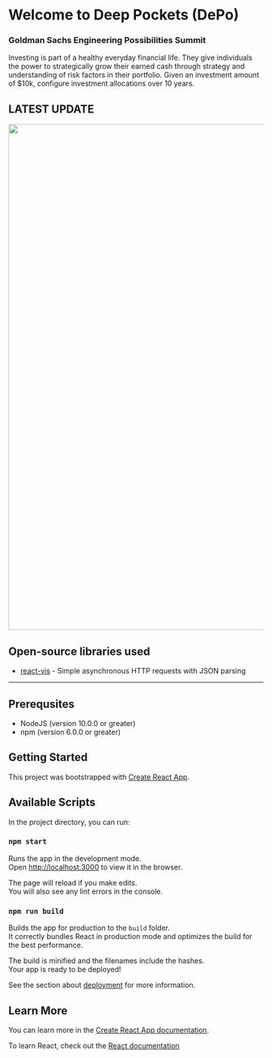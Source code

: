 # Welcome to Deep Pockets (DePo)
### Goldman Sachs Engineering Possibilities Summit

Investing is part of a healthy everyday financial life. They give individuals the power to strategically grow their earned cash through strategy and understanding of risk factors in their portfolio. Given an investment amount of $10k, configure investment allocations over 10 years.

## LATEST UPDATE
<img src="https://user-images.githubusercontent.com/55526292/109746397-52903400-7ba3-11eb-9c6e-6e98c74262ea.gif" width=1000><br>

## Open-source libraries used
- [react-vis](https://github.com/uber/react-vis) - Simple asynchronous HTTP requests with JSON parsing

________________________________________________________________________
## Prerequsites
- NodeJS (version 10.0.0 or greater) 
- npm (version 6.0.0 or greater)

## Getting Started

This project was bootstrapped with [Create React App](https://github.com/facebook/create-react-app).

## Available Scripts

In the project directory, you can run:

### `npm start`

Runs the app in the development mode.\
Open [http://localhost:3000](http://localhost:3000) to view it in the browser.

The page will reload if you make edits.\
You will also see any lint errors in the console.

### `npm run build`

Builds the app for production to the `build` folder.\
It correctly bundles React in production mode and optimizes the build for the best performance.

The build is minified and the filenames include the hashes.\
Your app is ready to be deployed!

See the section about [deployment](https://facebook.github.io/create-react-app/docs/deployment) for more information.

## Learn More

You can learn more in the [Create React App documentation](https://facebook.github.io/create-react-app/docs/getting-started).

To learn React, check out the [React documentation](https://reactjs.org/)
